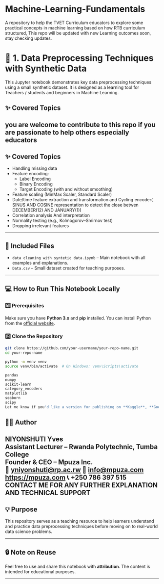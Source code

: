 # Machine-Learning-Fundamentals
A repository to help the TVET Curriculum educators to explore some practical concepts in machine learning based on how RTB curriculum structured, This repo will be updated with new Learning outcomes soon, stay checking updates.
# 🧼 1. Data Preprocessing Techniques with Synthetic Data

This Jupyter notebook demonstrates key data preprocessing techniques using a small synthetic dataset. It is designed as a learning tool for Teachers / students and beginners in Machine Learning.

## ✨ Covered Topics
you are welcome to contribute to this repo if you are passionate to help others especially educators
---

## ✨ Covered Topics

- Handling missing data
- Feature encoding:
  - Label Encoding
  - Binary Encoding
  - Target Encoding (with and without smoothing)
- Feature scaling (MinMax Scaler, Standard Scaler)
- Date/time feature extraction and transformation and Cycling encoder( SINUS AND COSINE representation to detect the close betwen DECEMBER(12) AND JANUARY(1))
- Correlation analysis And interpretation
- Normality testing (e.g., Kolmogorov–Smirnov test)
- Dropping irrelevant features

---

## 📁 Included Files

- `data cleaning with syntetic data.ipynb` – Main notebook with all examples and explanations.
- `Data.csv` – Small dataset created for teaching purposes.

---

## 💻 How to Run This Notebook Locally

### 1️⃣ Prerequisites
Make sure you have **Python 3.x** and **pip** installed. You can install Python from the [official website](https://www.python.org/downloads/).

### 2️⃣ Clone the Repository

```bash
git clone https://github.com/your-username/your-repo-name.git
cd your-repo-name

python -m venv venv
source venv/bin/activate  # On Windows: venv\Scripts\activate

pandas
numpy
scikit-learn
category_encoders
matplotlib
seaborn
scipy
Let me know if you'd like a version for publishing on **Kaggle**, **Google Colab**, or a **custom webpage** too!
```
## 🧑‍🏫 Author

**NIYONSHUTI Yves**  
Assistant Lecturer – Rwanda Polytechnic, Tumba College  
Founder & CEO – Mpuza Inc.  
📧 yniyonshuti@rp.ac.rw  📧 info@mpuza.com 
https://mpuza.com
📞 +250 786 397 515
CONTACT ME FOR ANY FURTHER EXPLANATION AND TECHNICAL SUPPORT
---

## 💡 Purpose

This repository serves as a teaching resource to help learners understand and practice data preprocessing techniques before moving on to real-world data science problems.

---

## 🔒 Note on Reuse

Feel free to use and share this notebook with **attribution**. The content is intended for educational purposes.

---
